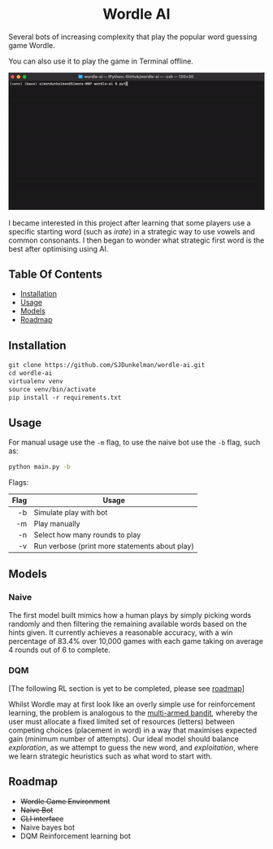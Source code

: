 <h1 align='center'>Wordle AI</h1>

Several bots of increasing complexity that play the popular word guessing game Wordle.

You can also use it to play the game in Terminal offline.

![screen-gif](./docs/demo.gif)

I became interested in this project after learning that some players use a specific starting word (such as _irate_) in a strategic way to use vowels and common consonants. I then began to wonder what strategic first word is the best after optimising using AI.

## Table Of Contents

* [Installation](#Installation)
* [Usage](#Usage)
* [Models](#Models)
* [Roadmap](#Roadmap)

## <a name="Installation"></a>Installation

```
git clone https://github.com/SJDunkelman/wordle-ai.git
cd wordle-ai
virtualenv venv
source venv/bin/activate
pip install -r requirements.txt
```

## <a name="Usage"></a>Usage

For manual usage use the <code>-m</code> flag, to use the naive bot use the <code>-b</code> flag, such as:

```bash
python main.py -b
```

Flags:

| Flag | Usage                                          |
| ---: | ---------------------------------------------- |
|   -b | Simulate play with bot                         |
|   -m | Play manually                                  |
|   -n | Select how many rounds to play                 |
|   -v | Run verbose (print more statements about play) |



## <a name="Models"></a>Models
### Naive
The first model built mimics how a human plays by simply picking words randomly and then filtering the remaining available words based on the hints given. It currently achieves a reasonable accuracy, with a win percentage of 83.4% over 10,000 games with each game taking on average 4 rounds out of 6 to complete.


### DQM
[The following RL section is yet to be completed, please see [roadmap](#Roadmap)]

Whilst Wordle may at first look like an overly simple use for reinforcement learning, the problem is analogous to the [multi-armed bandit](https://en.wikipedia.org/wiki/Multi-armed_bandit), whereby the user must allocate a fixed limited set of resources (letters) between competing choices (placement in word) in a way that maximises expected gain (minimum number of attempts). Our ideal model should balance _exploration_, as we attempt to guess the new word, and _exploitation_, where we learn strategic heuristics such as what word to start with.

## <a name="Roadmap"></a>Roadmap

* ~~Wordle Game Environment~~
* ~~Naive Bot~~
* ~~CLI interface~~
* Naive bayes bot
* DQM Reinforcement learning bot
